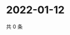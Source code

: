 # 2022-01-12

共 0 条

<!-- BEGIN WEIBO -->
<!-- 最后更新时间 Wed Jan 12 2022 12:11:56 GMT+0800 (China Standard Time) -->

<!-- END WEIBO -->
